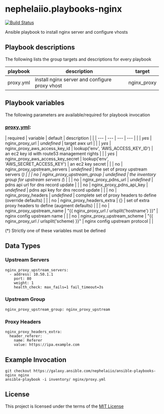 # nephelaiio.playbooks-nginx

[![Build Status](https://travis-ci.org/nephelaiio/ansible-playbooks-nginx.svg?branch=master)](https://travis-ci.org/nephelaiio/ansible-playbooks-nginx)

Ansible playbook to install nginx server and configure vhosts

## Playbook descriptions

The following lists the group targets and descriptions for every playbook

| playbook  | description                                    | target      |
| ---       | ---                                            | ---         |
| proxy.yml | install nginx server and configure proxy vhost | nginx_proxy |

## Playbook variables

The following parameters are available/required for playbook invocation

### [proxy.yml](proxy.yml):
| required | variable                          | default                                        | description                                                 |   |
| ---      | ---                               | ---                                            | ---                                                         |   |
| *yes*    | nginx_proxy_url                   | _undefined_                                    | target awx url                                              |   |
| *yes*    | nginx_proxy_aws_access_key_id     | lookup('env', 'AWS_ACCESS_KEY_ID')             | an ec2 key id with route53 management rights                |   |
| *yes*    | nginx_proxy_aws_access_key_secret | lookup('env', 'AWS_SECRET_ACCESS_KEY')         | an ec2 key secret                                           |   |
| no       | nginx_proxy_upstream_servers      | _undefined_                                    | the set of proxy upstream servers (*)                       |   |
| no       | nginx_proxy_upstream_group        | _undefined_                                    | the inventory group for upstream servers (*)                |   |
| no       | nginx_proxy_pdns_url              | _undefined_                                    | pdns api url for dns record update                          |   |
| no       | nginx_proxy_pdns_api_key          | _undefined_                                    | pdns api key for dns record update                          |   |
| no       | nginx_proxy_headers               | _undefined_                                    | complete set of proxy headers to define (override defaults) |   |
| no       | nginx_proxy_headers_extra         | {}                                             | set of extra proxy headers to define (augment defaults)     |   |
| no       | nginx_proxy_upstream_name         | "{{ nginx_proxy_url / urlsplit('hostname') }}" | nginx config upstream name                                  |   |
| no       | nginx_proxy_upstream_scheme       | "{{ nginx_proxy_url / urlsplit('scheme) }}"    | nginx config upstream protocol                              |   |

(*) Strictly one of these variables must be defined

## Data Types

### Upstream Servers
```{yaml}
nginx_proxy_upstream_servers:
  - address: 10.50.1.1
    port: 80
    weight: 1
    health_check: max_fails=1 fail_timeout=3s
```

### Upstream Group
```{yaml}
nginx_proxy_upstream_group: nginx_proxy_upstream
```

### Proxy Headers
```{yaml}
nginx_proxy_headers_extra:
  header_referer:
    name: Referer
    value: https://ipa.example.com
```

## Example Invocation

```
git checkout https://galaxy.ansible.com/nephelaiio/ansible-playbooks-nginx nginx
ansible-playbook -i inventory/ nginx/proxy.yml
```

## License

This project is licensed under the terms of the [MIT License](/LICENSE)

